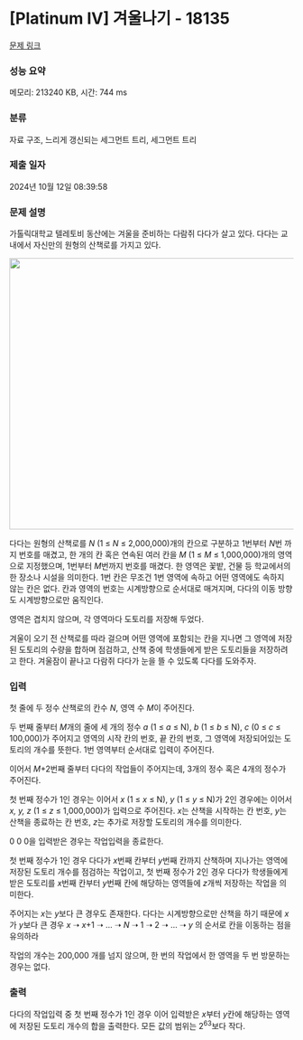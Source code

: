 # [Platinum IV] 겨울나기 - 18135 

[문제 링크](https://www.acmicpc.net/problem/18135) 

### 성능 요약

메모리: 213240 KB, 시간: 744 ms

### 분류

자료 구조, 느리게 갱신되는 세그먼트 트리, 세그먼트 트리

### 제출 일자

2024년 10월 12일 08:39:58

### 문제 설명

<p>가톨릭대학교 텔레토비 동산에는 겨울을 준비하는 다람쥐 다다가 살고 있다. 다다는 교내에서 자신만의 원형의 산책로를 가지고 있다.</p>

<p style="text-align: center;"><img alt="" src="https://upload.acmicpc.net/945f62f4-b2eb-4690-bf87-811a2e97ee77/" style="width: 600px; height: 480px;"></p>

<p>다다는 원형의 산책로를<em> N</em> (1 ≤ <em>N</em> ≤ 2,000,000)개의 칸으로 구분하고 1번부터 <em>N</em>번 까지 번호를 매겼고, 한 개의 칸 혹은 연속된 여러 칸을<em> M</em> (1 ≤ <em>M</em> ≤ 1,000,000)개의 영역으로 지정했으며, 1번부터 <em>M</em>번까지 번호를 매겼다. 한 영역은 꽃밭, 건물 등 학교에서의 한 장소나 시설을 의미한다. 1번 칸은 무조건 1번 영역에 속하고 어떤 영역에도 속하지 않는 칸은 없다. 칸과 영역의 번호는 시계방향으로 순서대로 매겨지며, 다다의 이동 방향도 시계방향으로만 움직인다.</p>

<p>영역은 겹치지 않으며, 각 영역마다 도토리를 저장해 두었다.</p>

<p>겨울이 오기 전 산책로를 따라 걸으며 어떤 영역에 포함되는 칸을 지나면 그 영역에 저장된 도토리의 수량을 합하며 점검하고, 산책 중에 학생들에게 받은 도토리들을 저장하려고 한다. 겨울잠이 끝나고 다람쥐 다다가 눈을 뜰 수 있도록 다다를 도와주자.</p>

### 입력 

 <p>첫 줄에 두 정수 산책로의 칸수 <em>N</em>, 영역 수 <em>M</em>이 주어진다.</p>

<p>두 번째 줄부터 <em>M</em>개의 줄에 세 개의 정수 <em>a</em> (1 ≤ <em>a</em> ≤ N), <em>b</em> (1 ≤ <em>b</em> ≤ N), <em>c</em> (0 ≤ <em>c</em> ≤ 100,000)가 주어지고 영역의 시작 칸의 번호, 끝 칸의 번호, 그 영역에 저장되어있는 도토리의 개수를 뜻한다. 1번 영역부터 순서대로 입력이 주어진다.</p>

<p>이어서 <em>M</em>+2번째 줄부터 다다의 작업들이 주어지는데, 3개의 정수 혹은 4개의 정수가 주어진다.</p>

<p>첫 번째 정수가 1인 경우는 이어서 <em>x</em> (1 ≤ <em>x</em> ≤ N), <em>y</em> (1 ≤ <em>y</em> ≤ N)가 2인 경우에는 이어서 <em>x, y, z</em> (1 ≤ <em>z</em> ≤ 1,000,000)가 입력으로 주어진다. <em>x</em>는 산책을 시작하는 칸 번호, <em>y</em>는 산책을 종료하는 칸 번호, <em>z</em>는 추가로 저장할 도토리의 개수를 의미한다.</p>

<p>0 0 0을 입력받은 경우는 작업입력을 종료한다.</p>

<p>첫 번째 정수가 1인 경우 다다가 <em>x</em>번째 칸부터 <em>y</em>번째 칸까지 산책하며 지나가는 영역에 저장된 도토리 개수를 점검하는 작업이고, 첫 번째 정수가 2인 경우 다다가 학생들에게 받은 도토리를 <em>x</em>번째 칸부터 <em>y</em>번째 칸에 해당하는 영역들에 <em>z</em>개씩 저장하는 작업을 의미한다.</p>

<p>주어지는 <em>x</em>는 <em>y</em>보다 큰 경우도 존재한다. 다다는 시계방향으로만 산책을 하기 때문에 <em>x</em>가 <em>y</em>보다 큰 경우 <em>x</em> ➝ <em>x</em>+1 ➝ … ➝ <em>N</em> ➝ 1 ➝ 2 ➝ … ➝<em> y</em> 의 순서로 칸을 이동하는 점을 유의하라</p>

<p>작업의 개수는 200,000 개를 넘지 않으며, 한 번의 작업에서 한 영역을 두 번 방문하는 경우는 없다.</p>

### 출력 

 <p>다다의 작업입력 중 첫 번째 정수가 1인 경우 이어 입력받은 <em>x</em>부터 <em>y</em>칸에 해당하는 영역에 저장된 도토리 개수의 합을 출력한다. 모든 값의 범위는 2<sup>63</sup>보다 작다.</p>

